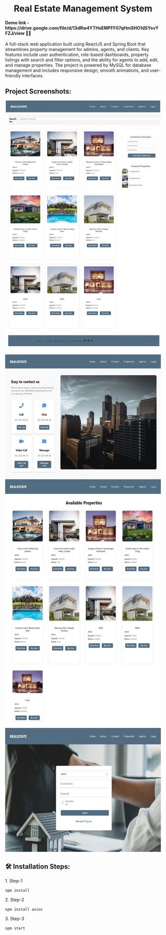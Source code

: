 <h1 align="center" id="title">Real Estate Management System</h1>

<h4>Demo link - https://drive.google.com/file/d/13dRw4YTHsEMPFF07qHmSHO1dSYsvYFZJ/view   🚀🚀 </h4>

<p id="description">A full-stack web application built using ReactJS and Spring Boot that streamlines property management for admins, agents, and clients. Key features include user authentication, role-based dashboards, property listings with search and filter options, and the ability for agents to add, edit, and manage properties. The project is powered by MySQL for database management and includes responsive design, smooth animations, and user-friendly interfaces.</p>

<h2>Project Screenshots:</h2>

<p align="center"><img src="https://github.com/Owskar/Real_Estate_Management_System/blob/main/github-pictures/home.jpeg" alt="project-screenshot" width="500" height="800/">

<br>

<br>
<img src="https://github.com/Owskar/Real_Estate_Management_System/blob/main/github-pictures/Contact.jpeg" alt="project-screenshot" width="600" height="400/">

<br>
<img src="https://github.com/Owskar/Real_Estate_Management_System/blob/main/github-pictures/Properties.jpeg" alt="project-screenshot" width="600" height="800/">

<br>
<img src="https://github.com/Owskar/Real_Estate_Management_System/blob/main/github-pictures/login.jpeg" alt="project-screenshot" width="600" height="400/">

<br>

</p>

<h2>🛠️ Installation Steps:</h2>

<p>1. Step-1</p>

```
npm install
```

<p>2. Step-2</p>

```
npm install axios
```

<p>3. Step-3</p>

```
npm start
```
